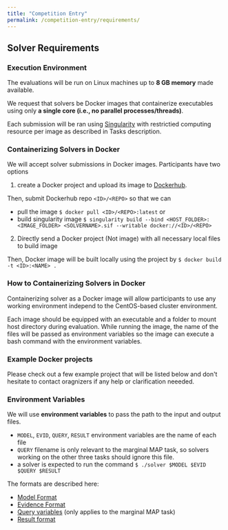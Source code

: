 ```yaml
---
title: "Competition Entry"
permalink: /competition-entry/requirements/
---
```


## Solver Requirements

### Execution Environment

The evaluations will be run on Linux machines up to **8 GB memory** made available.

We request that solvers be Docker images that containerize executables using only **a single core (i.e., no parallel processes/threads)**.

Each submission will be ran using [Singularity](https://sylabs.io/guides/2.6/user-guide/index.html) 
with restrictied computing resource per image as described in Tasks description.


### Containerizing Solvers in Docker
We will accept solver submissions in Docker images. 
Participants have two options
1. create a Docker project and upload its image to [Dockerhub](https://hub.docker.com/). 

Then, submit Dockerhub repo `<ID>/<REPO>` so that we can
  * pull the image `$ docker pull <ID>/<REPO>:latest` or
  * build singularity image  ```$ singularity build --bind <HOST_FOLDER>:<IMAGE_FOLDER> <SOLVERNAME>.sif --writable docker://<ID>/<REPO>```

2. Directly send a Docker project (Not image) with all necessary local files to build image

Then, Docker image will be built locally using the project by
``` $ docker build -t <ID>:<NAME> . ```


### How to Containerizing Solvers in Docker
Containerizing solver as a Docker image will allow participants to use any working environment 
independ to the CentOS-based cluster environment.

Each image should be equipped with an executable and a folder to mount host directory during evaluation.
While running the image, the name of the files will be passed as environment variables 
so the image can execute a bash command with the environment variables.

### Example Docker projects
Please check out a few example project that will be listed below
and don't hesitate to contact oragnizers if any help or clarification neeeded.



### Environment Variables 
We will use **environment variables** to pass the path to the input and output files.
* `MODEL`, `EVID`, `QUERY`, `RESULT` environment variables are the name of each file
* `QUERY` filename is only relevant to the marginal MAP task, so solvers working on the other three tasks should ignore this file.
* a solver is expected to run the command ``` $ ./solver $MODEL $EVID $QUERY $RESULT ```

The formats are described here:
* [Model Format](../file-formats/model-format.md)   
* [Evidence Format](../file-formats/evidence-format.md)
* [Query variables](../file-formats/query-format.md) (only applies to the marginal MAP task)
* [Result format](../file-formats/result-format.md)
   
